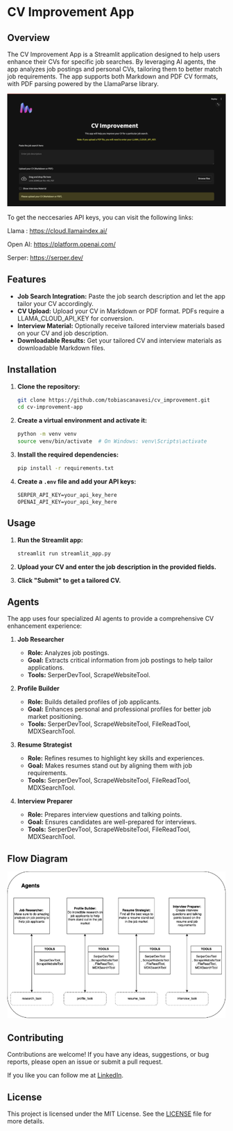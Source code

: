 # CV Improvement App

## Overview

The CV Improvement App is a Streamlit application designed to help users enhance their CVs for specific job searches. By leveraging AI agents, the app analyzes job postings and personal CVs, tailoring them to better match job requirements. The app supports both Markdown and PDF CV formats, with PDF parsing powered by the LlamaParse library.

![CV Improvement](/img/cv_improvement_pic.png)

To get the neccesaries API keys, you can visit the following links:

Llama : https://cloud.llamaindex.ai/

Open AI: https://platform.openai.com/

Serper: https://serper.dev/

## Features

- **Job Search Integration:** Paste the job search description and let the app tailor your CV accordingly.
- **CV Upload:** Upload your CV in Markdown or PDF format. PDFs require a LLAMA_CLOUD_API_KEY for conversion.
- **Interview Material:** Optionally receive tailored interview materials based on your CV and job description.
- **Downloadable Results:** Get your tailored CV and interview materials as downloadable Markdown files.

## Installation

1. **Clone the repository:**
    ```bash
    git clone https://github.com/tobiascanavesi/cv_improvement.git
    cd cv-improvement-app
    ```

2. **Create a virtual environment and activate it:**
    ```bash
    python -m venv venv
    source venv/bin/activate  # On Windows: venv\Scripts\activate
    ```

3. **Install the required dependencies:**
    ```bash
    pip install -r requirements.txt
    ```

4. **Create a `.env` file and add your API keys:**
    ```
    SERPER_API_KEY=your_api_key_here
    OPENAI_API_KEY=your_api_key_here
    ```

## Usage

1. **Run the Streamlit app:**
    ```bash
    streamlit run streamlit_app.py
    ```

2. **Upload your CV and enter the job description in the provided fields.**

3. **Click "Submit" to get a tailored CV.**

## Agents

The app uses four specialized AI agents to provide a comprehensive CV enhancement experience:

1. **Job Researcher**
   - **Role:** Analyzes job postings.
   - **Goal:** Extracts critical information from job postings to help tailor applications.
   - **Tools:** SerperDevTool, ScrapeWebsiteTool.

2. **Profile Builder**
   - **Role:** Builds detailed profiles of job applicants.
   - **Goal:** Enhances personal and professional profiles for better job market positioning.
   - **Tools:** SerperDevTool, ScrapeWebsiteTool, FileReadTool, MDXSearchTool.

3. **Resume Strategist**
   - **Role:** Refines resumes to highlight key skills and experiences.
   - **Goal:** Makes resumes stand out by aligning them with job requirements.
   - **Tools:** SerperDevTool, ScrapeWebsiteTool, FileReadTool, MDXSearchTool.

4. **Interview Preparer**
   - **Role:** Prepares interview questions and talking points.
   - **Goal:** Ensures candidates are well-prepared for interviews.
   - **Tools:** SerperDevTool, ScrapeWebsiteTool, FileReadTool, MDXSearchTool.

## Flow Diagram

![Agent Flow Diagram](/img/cv_improvement.png)

## Contributing

Contributions are welcome! If you have any ideas, suggestions, or bug reports, please open an issue or submit a pull request.

If you like you can follow me at [LinkedIn](https://www.linkedin.com/in/tcanavesi/).

## License

This project is licensed under the MIT License. See the [LICENSE](LICENSE) file for more details.